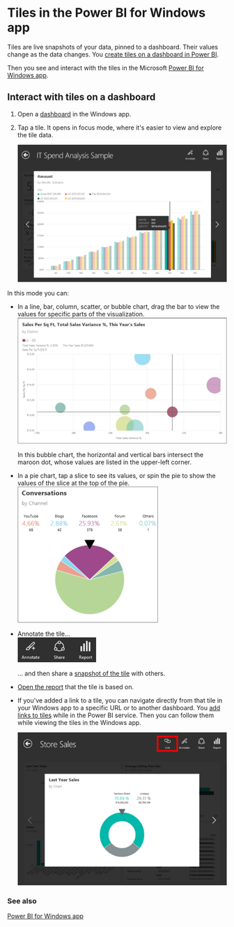 <properties 
   pageTitle="Tiles in the Power BI for Windows app"
   description="Tiles in the Power BI for Windows app"
   services="powerbi" 
   documentationCenter="" 
   authors="maggiesMSFT" 
   manager="mblythe" 
   editor=""
   tags=""
   qualityFocus="no"
   qualityDate=""/>
 
<tags
   ms.service="powerbi"
   ms.devlang="NA"
   ms.topic="article"
   ms.tgt_pltfrm="NA"
   ms.workload="powerbi"
   ms.date="02/18/2016"
   ms.author="maggies"/>

# Tiles in the Power BI for Windows app  

Tiles are live snapshots of your data, pinned to a dashboard. Their values change as the data changes. You [create tiles on a dashboard in Power BI](powerbi-service-dashboard-tiles.md).

Then you see and interact with the tiles in the Microsoft [Power BI for Windows app](powerbi-service-windows-app-get-started.md). 

## Interact with tiles on a dashboard

1.  Open a [dashboard](powerbi-mobile-dashboards-in-the-windows-app.md) in the Windows app.

2.  Tap a tile. It opens in focus mode, where it's easier to view and explore the tile data.  
  
    ![](media/powerbi-mobile-tiles-in-the-windows-app/PBI_WinAppTileSM.png)

In this mode you can:

-   In a line, bar, column, scatter, or bubble chart, drag the bar to view the values for specific parts of the visualization.   
    ![](media/powerbi-mobile-tiles-in-the-windows-app/PBI_WinAppTile.png)

    In this bubble chart, the horizontal and vertical bars intersect the maroon dot, whose values are listed in the upper-left corner.

-   In a pie chart, tap a slice to see its values, or spin the pie to show the values of the slice at the top of the pie.  
    ![](media/powerbi-mobile-tiles-in-the-windows-app/PBI_WinAppPie.png)

-   Annotate the tile...   
    ![](media/powerbi-mobile-tiles-in-the-windows-app/PBI_WinAppTileIcons.png)

    ... and then share a [snapshot of the tile](powerbi-mobile-annotate-and-share-a-snapshot-from-the-windows-app.md) with others.

-   [Open the report](powerbi-mobile-reports-in-the-windows-app.md) that the tile is based on.

-   If you've added a link to a tile, you can navigate directly from that tile in your Windows app to a specific URL or to another dashboard. You [add links to tiles](powerbi-service-edit-a-tile-in-a-dashboard.md#hyperlink) while in the Power BI service. Then you can follow them while viewing the tiles in the Windows app.

    ![](media/powerbi-mobile-tiles-in-the-windows-app/PBI_WinApp_TileLink.png)

### See also
[Power BI for Windows app](powerbi-service-windows-app-get-started.md)